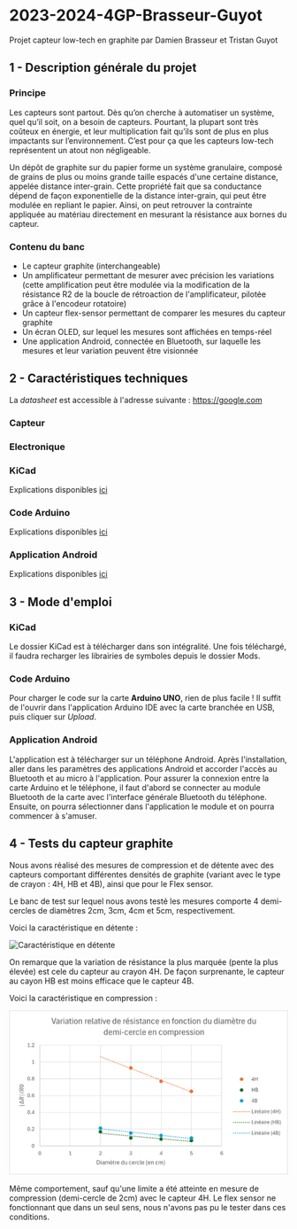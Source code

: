# 2023-2024-4GP-Brasseur-Guyot
Projet capteur low-tech en graphite par Damien Brasseur et Tristan Guyot

## 1 - Description générale du projet

### Principe

Les capteurs sont partout. Dès qu’on cherche à automatiser un système, quel qu’il soit, on a besoin de capteurs. Pourtant, la plupart sont très coûteux en énergie, et leur multiplication fait qu’ils sont de plus en plus impactants sur l’environnement. C’est pour ça que les capteurs low-tech représentent un atout non négligeable. 

Un dépôt de graphite sur du papier forme un système granulaire, composé de grains de plus ou moins grande taille espacés d'une certaine distance, appelée distance inter-grain.
Cette propriété fait que sa conductance dépend de façon exponentielle de la distance inter-grain, qui peut être modulée en repliant le papier.
Ainsi, on peut retrouver la contrainte appliquée au matériau directement en mesurant la résistance aux bornes du capteur.

### Contenu du banc

 - Le capteur graphite (interchangeable)
 - Un amplificateur permettant de mesurer avec précision les variations (cette amplification peut être modulée via la modification de la résistance R2 de la boucle de rétroaction de l'amplificateur, pilotée grâce à l'encodeur rotatoire)
 - Un capteur flex-sensor permettant de comparer les mesures du capteur graphite
 - Un écran OLED, sur lequel les mesures sont affichées en temps-réel
 - Une application Android, connectée en Bluetooth, sur laquelle les mesures et leur variation peuvent être visionnée

## 2 - Caractéristiques techniques

La *datasheet* est accessible à l'adresse suivante : https://google.com

### Capteur

### Electronique



### KiCad

Explications disponibles [ici](https://github.com/MOSH-Insa-Toulouse/2023-2024-4GP-Brasseur-Guyot/tree/main/KiCad)

### Code Arduino

Explications disponibles [ici](https://github.com/MOSH-Insa-Toulouse/2023-2024-4GP-Brasseur-Guyot/tree/main/Code%20Arduino)

### Application Android

Explications disponibles [ici](https://github.com/MOSH-Insa-Toulouse/2023-2024-4GP-Brasseur-Guyot/tree/main/Application%20Android)

## 3 - Mode d'emploi

### KiCad

Le dossier KiCad est à télécharger dans son intégralité.
Une fois téléchargé, il faudra recharger les librairies de symboles depuis le dossier Mods.

### Code Arduino

Pour charger le code sur la carte **Arduino UNO**, rien de plus facile ! Il suffit de l'ouvrir dans l'application Arduino IDE avec la carte branchée en USB, puis cliquer sur *Upload*.

### Application Android

L'application est à télécharger sur un téléphone Android. Après l'installation, aller dans les paramètres des applications Android et accorder l'accès au Bluetooth et au micro à l'application.
Pour assurer la connexion entre la carte Arduino et le téléphone, il faut d'abord se connecter au module Bluetooth de la carte avec l'interface générale Bluetooth du téléphone. Ensuite, on pourra sélectionner dans l'application le module et on pourra commencer à s'amuser.

## 4 - Tests du capteur graphite

Nous avons réalisé des mesures de compression et de détente avec des capteurs comportant différentes densités de graphite (variant avec le type de crayon : 4H, HB et 4B), ainsi que pour le Flex sensor.

Le banc de test sur lequel nous avons testé les mesures comporte 4 demi-cercles de diamètres 2cm, 3cm, 4cm et 5cm, respectivement.

Voici la caractéristique en détente : 

<img src="Banc de test/TestDétente.png" alt="Caractéristique en détente" width="700"> <br>

On remarque que la variation de résistance la plus marquée (pente la plus élevée) est cele du capteur au crayon 4H. De façon surprenante, le capteur au cayon HB est moins efficace que le capteur 4B.

Voici la caractéristique en compression : 

<img src="Banc de test/TestCompression.png" alt="Caractéristique en compression" width="700"> <br>

Même comportement, sauf qu'une limite a été atteinte en mesure de compression (demi-cercle de 2cm) avec le capteur 4H. Le flex sensor ne fonctionnant que dans un seul sens, nous n'avons pas pu le tester dans ces conditions.
